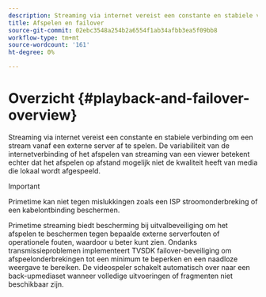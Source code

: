 ```yaml
---
description: Streaming via internet vereist een constante en stabiele verbinding om een stream vanaf een externe server af te spelen. De variabiliteit van de internetverbinding of het afspelen van streaming van een viewer betekent echter dat het afspelen op afstand mogelijk niet de kwaliteit heeft van media die lokaal wordt afgespeeld.
title: Afspelen en failover
source-git-commit: 02ebc3548a254b2a6554f1ab34afbb3ea5f09bb8
workflow-type: tm+mt
source-wordcount: '161'
ht-degree: 0%

---
```


# Overzicht {#playback-and-failover-overview}

Streaming via internet vereist een constante en stabiele verbinding om een stream vanaf een externe server af te spelen. De variabiliteit van de internetverbinding of het afspelen van streaming van een viewer betekent echter dat het afspelen op afstand mogelijk niet de kwaliteit heeft van media die lokaal wordt afgespeeld.

>[!IMPORTANT]
>
>Primetime kan niet tegen mislukkingen zoals een ISP stroomonderbreking of een kabelontbinding beschermen.

Primetime streaming biedt bescherming bij uitvalbeveiliging om het afspelen te beschermen tegen bepaalde externe serverfouten of operationele fouten, waardoor u beter kunt zien. Ondanks transmissieproblemen implementeert TVSDK failover-beveiliging om afspeelonderbrekingen tot een minimum te beperken en een naadloze weergave te bereiken. De videospeler schakelt automatisch over naar een back-upmediaset wanneer volledige uitvoeringen of fragmenten niet beschikbaar zijn.
